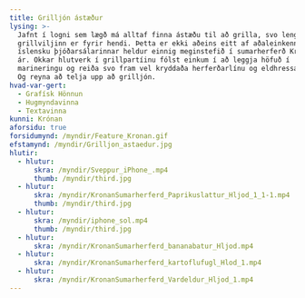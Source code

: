 ```yaml
---
title: Grilljón ástæður
lysing: >-
  Jafnt í logni sem lægð má alltaf finna ástæðu til að grilla, svo lengi sem
  grillviljinn er fyrir hendi. Þetta er ekki aðeins eitt af aðaleinkennum
  íslensku þjóðarsálarinnar heldur einnig meginstefið í sumarherferð Krónunnar í
  ár. Okkar hlutverk í grillpartíinu fólst einkum í að leggja höfuð í
  marineringu og reiða svo fram vel kryddaða herferðarlínu og eldhressa hönnun.
  Og reyna að telja upp að grilljón.
hvad-var-gert:
  - Grafísk Hönnun
  - Hugmyndavinna
  - Textavinna
kunni: Krónan
aforsidu: true
forsidumynd: /myndir/Feature_Kronan.gif
efstamynd: /myndir/Grilljon_astaedur.jpg
hlutir:
  - hlutur: 
      skra: /myndir/Sveppur_iPhone_.mp4
      thumb: /myndir/third.jpg
  - hlutur: 
      skra: /myndir/KronanSumarherferd_Paprikuslattur_Hljod_1_1-1.mp4
      thumb: /myndir/third.jpg
  - hlutur: 
      skra: /myndir/iphone_sol.mp4
      thumb: /myndir/third.jpg
  - hlutur: 
      skra: /myndir/KronanSumarherferd_bananabatur_Hljod.mp4
  - hlutur:
      skra: /myndir/KronanSumarherferd_kartoflufugl_Hlod_1.mp4
  - hlutur: 
      skra: /myndir/KronanSumarherferd_Vardeldur_Hljod_1.mp4
---
```


